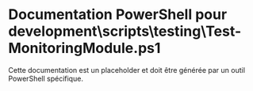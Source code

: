 # Documentation PowerShell pour development\scripts\testing\Test-MonitoringModule.ps1

Cette documentation est un placeholder et doit être générée par un outil PowerShell spécifique.
